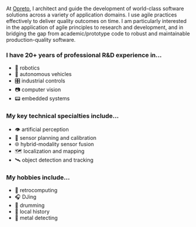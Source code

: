 At [Opreto](https://github.com/opreto), I architect and guide the development of world-class software solutions across a variety of application domains. I use agile practices effectively to deliver quality outcomes on time. I am particularly interested in the application of agile principles to research and development, and in bridging the gap from academic/prototype code to robust and maintainable production-quality software.

### I have 20+ years of professional R&D experience in...

- 🦾 robotics
- 🚙 autonomous vehicles
- 🎛️ industrial controls
- 📷 computer vision
- 📟 embedded systems

### My key technical specialties include...

- 👁️ artificial perception
- 📡 sensor planning and calibration
- 🌐 hybrid-modality sensor fusion
- 🗺️ localization and mapping
- 🛰️ object detection and tracking

### My hobbies include...

- 💾 retrocomputing
- 🎧 DJing
- 🥁 drumming
- 📜 local history
- 🪏 metal detecting
